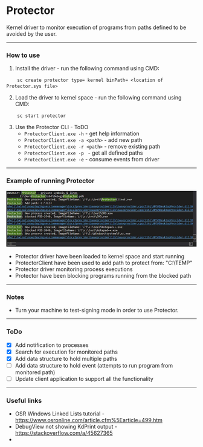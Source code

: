 # Protector
Kernel driver to monitor execution of programs from paths defined to be avoided by the user.

---

### How to use
1. Install the driver - run the following command using CMD:
```shell
    sc create protector type= kernel binPath= <location of Protector.sys file>
```
2. Load the driver to kernel space - run the following command using CMD:

```shell
    sc start protector
```
3. Use the Protector CLI - ToDO
   * <code>ProtectorClient.exe -h</code> - get help information
   * <code>ProtectorClient.exe -a \<path></code> - add new path
   * <code>ProtectorClient.exe -r \<path></code> - remove existing path
   * <code>ProtectorClient.exe -p </code> - get all defined paths
   * <code>ProtectorClient.exe -e</code> - consume events from driver
---

### Example of running Protector
<img src="imgs/protectorExample.jpg" width=700></img>
* Protector driver have been loaded to kernel space and start running
* ProtectorClient have been used to add path to protect from: "C:\TEMP"
* Protector driver monitoring process executions
* Protector have been blocking programs running from the blocked path
---

### Notes
* Turn your machine to test-signing mode in order to use Protector.

---

### ToDo
- [X] Add notification to processes
- [X] Search for execution for monitored paths
- [X] Add data structure to hold multiple paths
- [ ] Add data structure to hold event (attempts to run program from monitored path)
- [ ] Update client application to support all the functionality

---

### Useful links
* OSR Windows Linked Lists tutorial - https://www.osronline.com/article.cfm%5Earticle=499.htm
* DebugView not showing KdPrint output - https://stackoverflow.com/a/45627365
* 